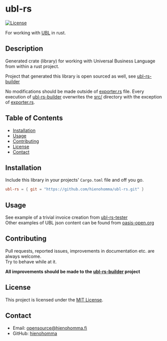 # ubl-rs

[![License](https://img.shields.io/badge/license-MIT-blue.svg)](https://opensource.org/licenses/MIT)

For working with [UBL](https://docs.oasis-open.org/ubl/os-UBL-2.1/UBL-2.1.html) in rust.

## Description

Generated crate (library) for working with Universal Business Language from within a rust project.

Project that generated this library is open sourced as well, see [ubl-rs-builder](https://github.com/hienohomma/ubl-rs-builder)

No modifications should be made outside of [exporter.rs](src/exporter.rs) file. Every execution of [ubl-rs-builder](https://github.com/hienohomma/ubl-rs-builder) overwrites the [src/](src) directory with the exception of [exporter.rs](src/exporter.rs).

## Table of Contents

- [Installation](#installation)
- [Usage](#usage)
- [Contributing](#contributing)
- [License](#license)
- [Contact](#contact)

## Installation

Include this library in your projects' `Cargo.toml` file and off you go.

``` toml
ubl-rs = { git = "https://github.com/hienohomma/ubl-rs.git" }
```

## Usage

See example of a trivial invoice creation from [ubl-rs-tester](https://github.com/hienohomma/ubl-rs-tester)  
Other examples of UBL json content can be found from [oasis-open.org](http://docs.oasis-open.org/ubl/UBL-2.1-JSON/v1.0/cnd02/json/)

## Contributing

Pull requests, reported issues, improvements in documentation etc. are always welcome.  
Try to behave while at it.

__All improvements should be made to the [ubl-rs-builder](https://github.com/hienohomma/ubl-rs-builder) project__

## License

This project is licensed under the [MIT License](https://opensource.org/licenses/MIT).

## Contact

- Email: <opensource@hienohomma.fi>
- GitHub: [hienohomma](https://github.com/hienohomma)
